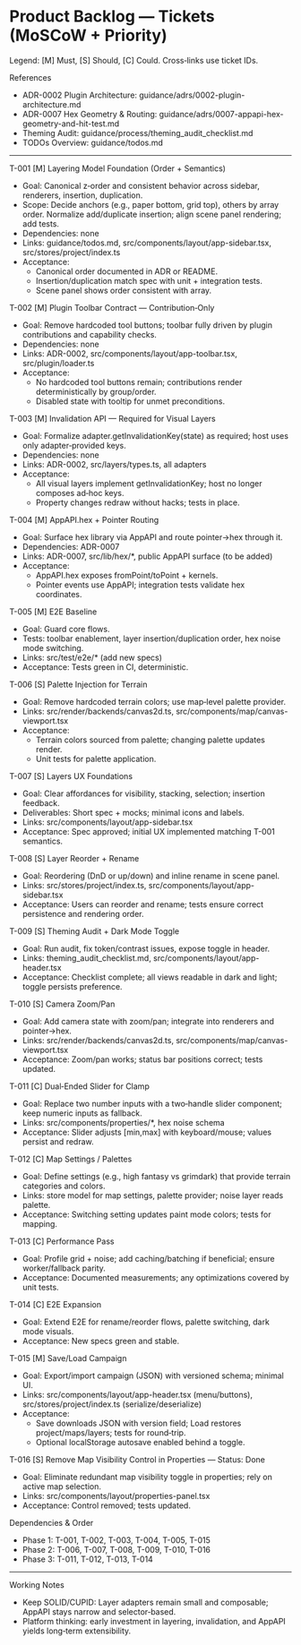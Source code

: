 # Product Backlog — Tickets (MoSCoW + Priority)

Legend: [M] Must, [S] Should, [C] Could. Cross‑links use ticket IDs.

References
- ADR-0002 Plugin Architecture: guidance/adrs/0002-plugin-architecture.md
- ADR-0007 Hex Geometry & Routing: guidance/adrs/0007-appapi-hex-geometry-and-hit-test.md
- Theming Audit: guidance/process/theming_audit_checklist.md
- TODOs Overview: guidance/todos.md

---

T-001 [M] Layering Model Foundation (Order + Semantics)
- Goal: Canonical z‑order and consistent behavior across sidebar, renderers, insertion, duplication.
- Scope: Decide anchors (e.g., paper bottom, grid top), others by array order. Normalize add/duplicate insertion; align scene panel rendering; add tests.
- Dependencies: none
- Links: guidance/todos.md, src/components/layout/app-sidebar.tsx, src/stores/project/index.ts
- Acceptance:
  - Canonical order documented in ADR or README.
  - Insertion/duplication match spec with unit + integration tests.
  - Scene panel shows order consistent with array.

T-002 [M] Plugin Toolbar Contract — Contribution‑Only
- Goal: Remove hardcoded tool buttons; toolbar fully driven by plugin contributions and capability checks.
- Dependencies: none
- Links: ADR-0002, src/components/layout/app-toolbar.tsx, src/plugin/loader.ts
- Acceptance:
  - No hardcoded tool buttons remain; contributions render deterministically by group/order.
  - Disabled state with tooltip for unmet preconditions.

T-003 [M] Invalidation API — Required for Visual Layers
- Goal: Formalize adapter.getInvalidationKey(state) as required; host uses only adapter‑provided keys.
- Dependencies: none
- Links: ADR-0002, src/layers/types.ts, all adapters
- Acceptance:
  - All visual layers implement getInvalidationKey; host no longer composes ad‑hoc keys.
  - Property changes redraw without hacks; tests in place.

T-004 [M] AppAPI.hex + Pointer Routing
- Goal: Surface hex library via AppAPI and route pointer→hex through it.
- Dependencies: ADR-0007
- Links: ADR-0007, src/lib/hex/*, public AppAPI surface (to be added)
- Acceptance:
  - AppAPI.hex exposes fromPoint/toPoint + kernels.
  - Pointer events use AppAPI; integration tests validate hex coordinates.

T-005 [M] E2E Baseline
- Goal: Guard core flows.
- Tests: toolbar enablement, layer insertion/duplication order, hex noise mode switching.
- Links: src/test/e2e/* (add new specs)
- Acceptance: Tests green in CI, deterministic.

T-006 [S] Palette Injection for Terrain
- Goal: Remove hardcoded terrain colors; use map‑level palette provider.
- Links: src/render/backends/canvas2d.ts, src/components/map/canvas-viewport.tsx
- Acceptance:
  - Terrain colors sourced from palette; changing palette updates render.
  - Unit tests for palette application.

T-007 [S] Layers UX Foundations
- Goal: Clear affordances for visibility, stacking, selection; insertion feedback.
- Deliverables: Short spec + mocks; minimal icons and labels.
- Links: src/components/layout/app-sidebar.tsx
- Acceptance: Spec approved; initial UX implemented matching T-001 semantics.

T-008 [S] Layer Reorder + Rename
- Goal: Reordering (DnD or up/down) and inline rename in scene panel.
- Links: src/stores/project/index.ts, src/components/layout/app-sidebar.tsx
- Acceptance: Users can reorder and rename; tests ensure correct persistence and rendering order.

T-009 [S] Theming Audit + Dark Mode Toggle
- Goal: Run audit, fix token/contrast issues, expose toggle in header.
- Links: theming_audit_checklist.md, src/components/layout/app-header.tsx
- Acceptance: Checklist complete; all views readable in dark and light; toggle persists preference.

T-010 [S] Camera Zoom/Pan
- Goal: Add camera state with zoom/pan; integrate into renderers and pointer→hex.
- Links: src/render/backends/canvas2d.ts, src/components/map/canvas-viewport.tsx
- Acceptance: Zoom/pan works; status bar positions correct; tests updated.

T-011 [C] Dual‑Ended Slider for Clamp
- Goal: Replace two number inputs with a two‑handle slider component; keep numeric inputs as fallback.
- Links: src/components/properties/*, hex noise schema
- Acceptance: Slider adjusts [min,max] with keyboard/mouse; values persist and redraw.

T-012 [C] Map Settings / Palettes
- Goal: Define settings (e.g., high fantasy vs grimdark) that provide terrain categories and colors.
- Links: store model for map settings, palette provider; noise layer reads palette.
- Acceptance: Switching setting updates paint mode colors; tests for mapping.

T-013 [C] Performance Pass
- Goal: Profile grid + noise; add caching/batching if beneficial; ensure worker/fallback parity.
- Acceptance: Documented measurements; any optimizations covered by unit tests.

T-014 [C] E2E Expansion
- Goal: Extend E2E for rename/reorder flows, palette switching, dark mode visuals.
- Acceptance: New specs green and stable.

T-015 [M] Save/Load Campaign
- Goal: Export/import campaign (JSON) with versioned schema; minimal UI.
- Links: src/components/layout/app-header.tsx (menu/buttons), src/stores/project/index.ts (serialize/deserialize)
- Acceptance:
  - Save downloads JSON with version field; Load restores project/maps/layers; tests for round‑trip.
  - Optional localStorage autosave enabled behind a toggle.

T-016 [S] Remove Map Visibility Control in Properties — Status: Done
- Goal: Eliminate redundant map visibility toggle in properties; rely on active map selection.
- Links: src/components/layout/properties-panel.tsx
- Acceptance: Control removed; tests updated.

Dependencies & Order
- Phase 1: T-001, T-002, T-003, T-004, T-005, T-015
- Phase 2: T-006, T-007, T-008, T-009, T-010, T-016
- Phase 3: T-011, T-012, T-013, T-014

---

Working Notes
- Keep SOLID/CUPID: Layer adapters remain small and composable; AppAPI stays narrow and selector‑based.
- Platform thinking: early investment in layering, invalidation, and AppAPI yields long‑term extensibility.
